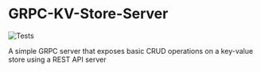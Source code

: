 # GRPC-KV-Store-Server

![Tests](https://github.com/rutvik-gs/GRPC-KV-Store-System/workflows/Run%20Tests/badge.svg)

A simple GRPC server that exposes basic CRUD operations on a key-value store using a REST API server
